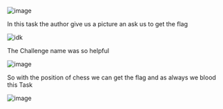 ![image](https://github.com/user-attachments/assets/00da5a74-4fbf-4d2e-a383-d21b67dce347)

In this task the author give us a picture an ask us to get the flag 

![idk](https://github.com/user-attachments/assets/0d6009c5-b7ec-4409-b719-1dcc84c8e994)

The Challenge name was so helpful 

![image](https://github.com/user-attachments/assets/c79a6119-c768-4f8f-b9b2-8e4d319878fa)

So with the position of chess we can get the flag and as always we blood this Task

![image](https://github.com/user-attachments/assets/8e786d46-82dc-4192-b6bc-ca882e11e8fe)

